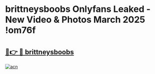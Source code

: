 # brittneysboobs Onlyfans Leaked - New Video & Photos March 2025 !om76f

# <h2><a href="https://paxwx7.iuczelnia.edu.pl?title=brittneysboobs&ref=om76f">🔗👉 🔴 brittneysboobs</a></h2>

[![acn](https://github.com/user-attachments/assets/0f9c940e-d8b0-45ae-aac7-cd30a18b3e1c)](https://paxwx7.iuczelnia.edu.pl?title=brittneysboobs&ref=om76f)

